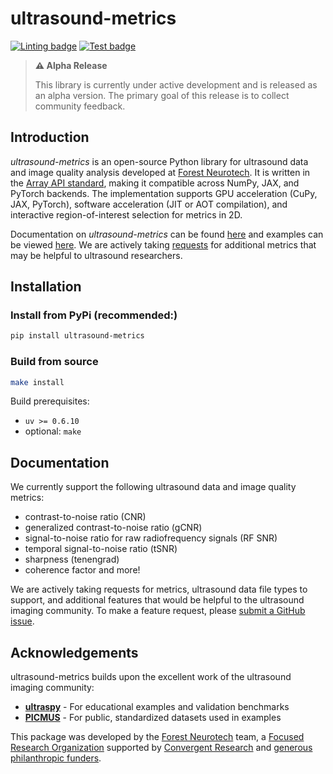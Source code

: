 # ultrasound-metrics

[![Linting badge](https://github.com/Forest-Neurotech/ultrasound-metrics/actions/workflows/check.yml/badge.svg)](https://github.com/Forest-Neurotech/ultrasound-metrics/actions/workflows/check.yml/badge.svg)
[![Test badge](https://github.com/Forest-Neurotech/ultrasound-metrics/actions/workflows/test.yml/badge.svg)](https://github.com/Forest-Neurotech/ultrasound-metrics/actions/workflows/test.yml/badge.svg)

> **⚠️ Alpha Release**
>
> This library is currently under active development and is released as an alpha version. The primary goal of this release is to collect community feedback.

## Introduction

*ultrasound-metrics* is an open-source Python library for ultrasound data and image quality analysis developed at [Forest Neurotech](https://forestneurotech.org/). It is written in the [Array API standard](https://data-apis.org/array-api/2024.12/), making it compatible across NumPy, JAX, and PyTorch backends. The implementation supports GPU acceleration (CuPy, JAX, PyTorch), software acceleration (JIT or AOT compilation), and interactive region-of-interest selection for metrics in 2D.

Documentation on *ultrasound-metrics* can be found [here](https://forest-neurotech-ultrasound-metrics.readthedocs-hosted.com/latest/) and examples can be viewed [here](https://forest-neurotech-ultrasound-metrics.readthedocs-hosted.com/latest/example_gallery/index.html). We are actively taking [requests](https://github.com/Forest-Neurotech/ultrasound-metrics/issues) for additional metrics that may be helpful to ultrasound researchers.

## Installation

### Install from PyPi (recommended:)

```bash
pip install ultrasound-metrics
```

### Build from source

```bash
make install
```

Build prerequisites:
* `uv >= 0.6.10`
* optional: `make`

## Documentation
We currently support the following ultrasound data and image quality metrics:
* contrast-to-noise ratio (CNR)
* generalized contrast-to-noise ratio (gCNR)
* signal-to-noise ratio for raw radiofrequency signals (RF SNR)
* temporal signal-to-noise ratio (tSNR)
* sharpness (tenengrad)
* coherence factor
and more!

We are actively taking requests for metrics, ultrasound data file types to support, and additional features that would be helpful to the ultrasound imaging community. To make a feature request, please [submit a GitHub issue](https://github.com/Forest-Neurotech/ultrasound-metrics/issues).

## Acknowledgements

ultrasound-metrics builds upon the excellent work of the ultrasound imaging community:

- **[ultraspy](https://ultraspy.readthedocs.io/en/latest/index.html#)** - For educational examples and validation benchmarks
- **[PICMUS](https://www.creatis.insa-lyon.fr/Challenge/IEEE_IUS_2016/)** - For public, standardized datasets used in examples

This package was developed by the [Forest Neurotech](https://forestneurotech.org/) team, a [Focused Research Organization](https://www.convergentresearch.org/about-fros) supported by [Convergent Research](https://www.convergentresearch.org/) and [generous philanthropic funders](https://www.convergentresearch.org/fro-portfolio).
